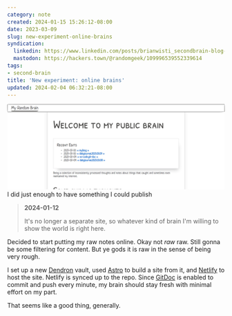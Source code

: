 ```yaml
---
category: note
created: 2024-01-15 15:26:12-08:00
date: 2023-03-09
slug: new-experiment-online-brains
syndication:
  linkedin: https://www.linkedin.com/posts/brianwisti_secondbrain-blog-dendron-activity-7039779011014647808-zEd4?utm_source=share&utm_medium=member_desktop
  mastodon: https://hackers.town/@randomgeek/109996539552339614
tags:
- second-brain
title: 'New experiment: online brains'
updated: 2024-02-04 06:32:21-08:00
---
```


![attachments/img/2023/cover-2023-03-09.jpg](../../../attachments/img/2023/cover-2023-03-09.jpg)
I did just enough to have something I could publish

 > 
 > **2024-01-12**
>
 > It's no longer a separate site, so whatever kind of brain I'm willing to show the world is right here.

Decided to start putting my raw notes online. Okay not *raw* raw. Still gonna be some filtering for content. But ye gods it is raw in the sense of being very rough.

I set up a new [Dendron](../../../card/Dendron.md) vault, used [Astro](../../../card/Astro.md) to build a site from it, and [Netlify](https://netlify.com) to host the site. Netlify is synced up to the repo. Since [GitDoc](https://marketplace.visualstudio.com/items?itemName=vsls-contrib.gitdoc) is enabled to commit and push every minute, my brain should stay fresh with minimal effort on my part.

That seems like a good thing, generally.